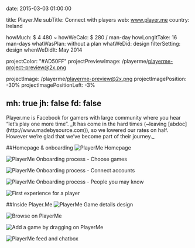 date: 2015-03-03 01:00:00

title: Player.Me
subTitle: Connect with players
web: www.player.me
country: Ireland

howMuch: $ 4 480 ~
howWeCalc: $ 280 / man-day
howLongItTake: 16 man-days
whatWasPlan: without a plan
whatWeDid: design
filterSetting: design
whenWeDidIt: May 2014

projectColor: "#AD50FF"
projectPreviewImage: /playerme/playerme-project-preview@2x.png

projectImage: /playerme/playerme-preview@2x.png
projectImagePosition: -30%
projectImagePositionLeft: -3%

mh: true
jh: false
fd: false
---



<div id="description" class="description">
Player.me is Facebook for gamers with large community where you hear “let’s play one more time”.
_It has come in the hard times (~leaving [abdoc](http://www.madebysource.com)), so we lowered our rates on half. However we’re glad that we’ve become part of their journey._
</div>

##Homepage & onboarding
<img class="lazyload lazyload container-page"
  data-src="/playerme/playerme-homepage.png"
  data-srcset="/playerme/playerme-homepage@2x.png 2000w,
          /playerme/playerme-homepage.png 1280w,
          /playerme/playerme-homepage@small.png 800w,"
  sizes="100%"
  alt="PlayerMe Homepage">

<img class="lazyload container-page"
  data-src="/playerme/playerme-onboarding-games.png"
  data-srcset="/playerme/playerme-onboarding-games@2x.png 2000w,
          /playerme/playerme-onboarding-games.png 1280w,
          /playerme/playerme-onboarding-games@small.png 800w,"
  sizes="100%"
  alt="PlayerMe Onboarding process - Choose games">

<img class="lazyload container-page left"
  data-src="/playerme/playerme-onboarding-story.png"
  data-srcset="/playerme/playerme-onboarding-story@2x.png 2000w,
          /playerme/playerme-onboarding-story.png 1280w,
          /playerme/playerme-onboarding-story.png 800w,"
  sizes="100%"
  alt="PlayerMe Onboarding process - Connect accounts">

<img class="lazyload container-page right"
  data-src="/playerme/playerme-onboarding-friends.png"
  data-srcset="/playerme/playerme-onboarding-friends@2x.png 2000w,
          /playerme/playerme-onboarding-friends.png 1280w,
          /playerme/playerme-onboarding-friends.png 800w,"
  sizes="100%"
  alt="PlayerMe Onboarding process - People you may know">

<img class="lazyload container-page"
  data-src="/playerme/playerme-empty-profile-first-glance.png"
  data-srcset="/playerme/playerme-empty-profile-first-glance@2x.png 2000w,
          /playerme/playerme-empty-profile-first-glance.png 1280w,
          /playerme/playerme-empty-profile-first-glance@small.png 800w,"
  sizes="100%"
  alt="First experience for a player">

##Inside Player.Me
<img class="lazyload container-page"
  data-src="/playerme/playerme-game-details.png"
  data-srcset="/playerme/playerme-game-details@2x.png 2000w,
          /playerme/playerme-game-details.png 1280w,
          /playerme/playerme-game-details@small.png 800w,"
  sizes="100%"
  alt="PlayerMe Game details design">

<img class="lazyload container-page left"
  data-src="/playerme/playerme-browse.png"
  data-srcset="/playerme/playerme-browse@2x.png 2000w,
          /playerme/playerme-browse.png 1280w,
          /playerme/playerme-browse.png 800w,"
  sizes="100%"
  alt="Browse on PlayerMe ">

<img class="lazyload container-page right"
  data-src="/playerme/playerme-add-game.png"
  data-srcset="/playerme/playerme-add-game@2x.png 2000w,
          /playerme/playerme-add-game.png 1280w,
          /playerme/playerme-add-game.png 800w,"
  sizes="100%"
  alt="Add a game by dragging on PlayerMe">

<img class="lazyload container-page"
  data-src="/playerme/playerme-chatbox.png"
  data-srcset="/playerme/playerme-chatbox@2x.png 2000w,
          /playerme/playerme-chatbox.png 1280w,
          /playerme/playerme-chatbox@small.png 800w,"
  sizes="100%"
  alt="PlayerMe feed and chatbox">

